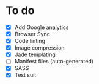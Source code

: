 # To do

- [x] Add Google analytics
- [x] Browser Sync
- [x] Code linting
- [x] Image compression
- [x] Jade templating
- [ ] Manifest files (auto-generated)
- [x] SASS
- [x] Test suit
